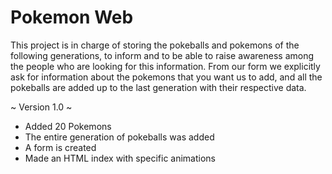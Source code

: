 # Pokemon Web

This project is in charge of storing the pokeballs and pokemons of the following generations, to inform and to be able to raise awareness among the people who are looking for this information. From our form we explicitly ask for information about the pokemons that you want us to add, and all the pokeballs are added up to the last generation with their respective data.

~ Version 1.0 ~  

- Added 20 Pokemons 
- The entire generation of pokeballs was added
- A form is created
- Made an HTML index with specific animations

